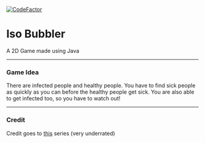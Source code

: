 [![CodeFactor](https://www.codefactor.io/repository/github/beatzoid/iso-bubbler/badge)](https://www.codefactor.io/repository/github/beatzoid/iso-bubbler)
# Iso Bubbler

A 2D Game made using Java

---

### Game Idea

There are infected people and healthy people. 
You have to find sick people as quickly as you can before 
the healthy people get sick. You are also able to get infected too, so you have to watch out!


---

### Credit
Credit goes to [this](https://www.youtube.com/playlist?list=PLfHzvwt1lruOl0h6nn72545ISqh6Y1aPb) series (very underrated)
